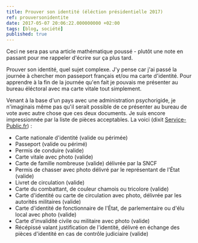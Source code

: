 ```yaml
---
title: Prouver son identité (éléction présidentielle 2017)
ref: prouversonidentite
date: 2017-05-07 20:06:22.000000000 +02:00
tags: [blog, société]
published: true
---
```


Ceci ne sera pas una article mathématique poussé - plutôt une note en passant pour me rappeler d'écrire sur ça plus tard.

Prouver son identité, quel sujet complexe. J'y pense car j'ai passé la journée à chercher mon passeport français et/ou ma carte d'identité. Pour apprendre à la fin de la journée qu'en fait je pouvais me présenter au bureau éléctoral avec ma carte vitale tout simplement.

Venant à la base d'un pays avec une administration psychorigide, je n'imaginais même pas qu'il serait possible de ce présenter au bureau de vote avec autre chose que ces deux documents. Je suis encore impressionnée par la liste de pièces acceptables. La voici (dixit [Service-Public.fr](https://www.service-public.fr/particuliers/vosdroits/F1361))
:

-   Carte nationale d'identité (valide ou périmée)
-   Passeport (valide ou périmé)
-   Permis de conduire (valide)
-   Carte vitale avec photo (valide)
-   Carte de famille nombreuse (valide) délivrée par la SNCF
-   Permis de chasser avec photo délivré par le représentant de l'État (valide)
-   Livret de circulation (valide)
-   Carte du combattant, de couleur chamois ou tricolore (valide)
-   Carte d'identité ou carte de circulation avec photo, délivrée par les autorités militaires (valide)
-   Carte d'identité de fonctionnaire de l'État, de parlementaire ou d'élu local avec photo (valide)
-   Carte d'invalidité civile ou militaire avec photo (valide)
-   Récépissé valant justification de l'identité, délivré en échange des pièces d'identité en cas de contrôle judiciaire (valide)
